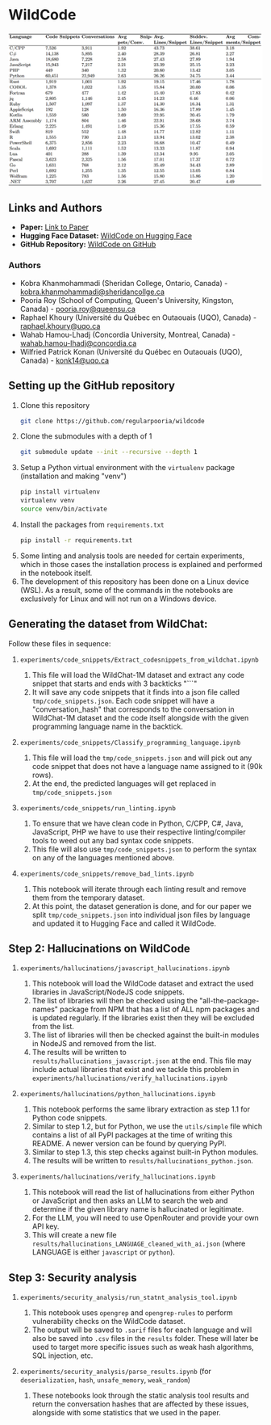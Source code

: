 # WildCode

![Code Statistics](dataset/assets/code_stats.png)

## Links and Authors

*   **Paper:** [Link to Paper](YOUR_PAPER_LINK_HERE)
*   **Hugging Face Dataset:** [WildCode on Hugging Face](https://huggingface.co/datasets/regularpooria/wildcode)
*   **GitHub Repository:** [WildCode on GitHub](https://github.com/regularpooria/wildcode)

### Authors
*   Kobra Khanmohammadi (Sheridan College, Ontario, Canada) - kobra.khanmohammadi@sheridancollge.ca
*   Pooria Roy (School of Computing, Queen's University, Kingston, Canada) - pooria.roy@queensu.ca
*   Raphael Khoury (Université du Québec en Outaouais (UQO), Canada) - raphael.khoury@uqo.ca
*   Wahab Hamou-Lhadj (Concordia University, Montreal, Canada) - wahab.hamou-lhadj@concordia.ca
*   Wilfried Patrick Konan (Université du Québec en Outaouais (UQO), Canada) - konk14@uqo.ca

## Setting up the GitHub repository
1. Clone this repository
   ```bash
   git clone https://github.com/regularpooria/wildcode
   ```
2. Clone the submodules with a depth of 1
   ```bash
   git submodule update --init --recursive --depth 1
   ```
3. Setup a Python virtual environment with the `virtualenv` package (installation and making "venv")
   ```bash
   pip install virtualenv
   virtualenv venv
   source venv/bin/activate
   ```
4. Install the packages from `requirements.txt`
   ```bash
   pip install -r requirements.txt
   ```
5. Some linting and analysis tools are needed for certain experiments, which in those cases the installation process is explained and performed in the notebook itself.
6. The development of this repository has been done on a Linux device (WSL). As a result, some of the commands in the notebooks are exclusively for Linux and will not run on a Windows device.

## Generating the dataset from WildChat:

Follow these files in sequence:
1. `experiments/code_snippets/Extract_codesnippets_from_wildchat.ipynb`

   1. This file will load the WildChat-1M dataset and extract any code snippet that starts and ends with 3 backticks "```"
   2. It will save any code snippets that it finds into a json file called `tmp/code_snippets.json`. Each code snippet will have a "conversation_hash" that corresponds to the conversation in WildChat-1M dataset and the code itself alongside with the given programming language name in the backtick.

2. `experiments/code_snippets/Classify_programming_language.ipynb`

   1. This file will load the `tmp/code_snippets.json` and will pick out any code snippet that does not have a language name assigned to it (90k rows).
   2. At the end, the predicted languages will get replaced in `tmp/code_snippets.json`

3. `experiments/code_snippets/run_linting.ipynb`

   1. To ensure that we have clean code in Python, C/CPP, C#, Java, JavaScript, PHP we have to use their respective linting/compiler tools to weed out any bad syntax code snippets.
   2. This file will also use `tmp/code_snippets.json` to perform the syntax on any of the languages mentioned above.

4. `experiments/code_snippets/remove_bad_lints.ipynb`

   1. This notebook will iterate through each linting result and remove them from the temporary dataset.
   2. At this point, the dataset generation is done, and for our paper we split `tmp/code_snippets.json` into individual json files by language and updated it to Hugging Face and called it WildCode.

## Step 2: Hallucinations on WildCode
1. `experiments/hallucinations/javascript_hallucinations.ipynb`

   1. This notebook will load the WildCode dataset and extract the used libraries in JavaScript/NodeJS code snippets.
   2. The list of libraries will then be checked using the "all-the-package-names" package from NPM that has a list of ALL npm packages and is updated regularly. If the libraries exist then they will be excluded from the list.
   3. The list of libraries will then be checked against the built-in modules in NodeJS and removed from the list.
   4. The results will be written to `results/hallucinations_javascript.json` at the end. This file may include actual libraries that exist and we tackle this problem in `experiments/hallucinations/verify_hallucinations.ipynb`

2. `experiments/hallucinations/python_hallucinations.ipynb`

   1. This notebook performs the same library extraction as step 1.1 for Python code snippets.
   2. Similar to step 1.2, but for Python, we use the `utils/simple` file which contains a list of all PyPI packages at the time of writing this README. A newer version can be found by querying PyPI.
   3. Similar to step 1.3, this step checks against built-in Python modules.
   4. The results will be written to `results/hallucinations_python.json`.

3. `experiments/hallucinations/verify_hallucinations.ipynb`

   1. This notebook will read the list of hallucinations from either Python or JavaScript and then asks an LLM to search the web and determine if the given library name is hallucinated or legitimate.
   2. For the LLM, you will need to use OpenRouter and provide your own API key.
   3. This will create a new file `results/hallucinations_LANGUAGE_cleaned_with_ai.json` (where LANGUAGE is either `javascript` or `python`).

## Step 3: Security analysis
1. `experiments/security_analysis/run_statnt_analysis_tool.ipynb`

   1. This notebook uses `opengrep` and `opengrep-rules` to perform vulnerability checks on the WildCode dataset.
   2. The output will be saved to `.sarif` files for each language and will also be saved into `.csv` files in the `results` folder. These will later be used to target more specific issues such as weak hash algorithms, SQL injection, etc.

2. `experiments/security_analysis/parse_results.ipynb` (for `deserialization`, `hash`, `unsafe_memory`, `weak_random`)

   1. These notebooks look through the static analysis tool results and return the conversation hashes that are affected by these issues, alongside with some statistics that we used in the paper.